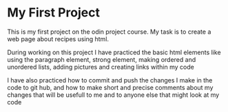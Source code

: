 # My First Project

This is my first project on the odin project course. My task is to create a web page about recipes using html.
<p>During working on this project I have practiced the basic html elements like using the paragraph element, strong element, making ordered and unordered lists, adding pictures and creating links within my code <p>
<p> I have also practiced how to commit and push the changes I make in the code to git hub, and how to make short and precise comments about my changes that will be usefull to me and to anyone else that might look at my code <p>
